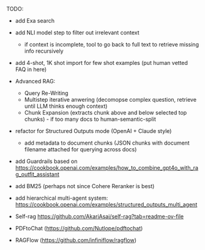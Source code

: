 TODO:

- add Exa search
- add NLI model step to filter out irrelevant context
    - if context is incomplete, tool to go back to full text to retrieve missing info recursively
- add 4-shot, 1K shot import for few shot examples (put human vetted FAQ in here)
- Advanced RAG:
  - Query Re-Writing
  - Multistep iterative anwering (decomopse complex question, retrieve until LLM thinks enough context)
  - Chunk Expansion (extracts chunk above and below selected top chunks) - if too many docs to human-semantic-split
- refactor for Structured Outputs mode (OpenAI + Claude style)
  - add metadata to document chunks (JSON chunks with document filename attached for querying across docs)
- add Guardrails based on https://cookbook.openai.com/examples/how_to_combine_gpt4o_with_rag_outfit_assistant
- add BM25 (perhaps not since Cohere Reranker is best)
- add hierarchical multi-agent system: https://cookbook.openai.com/examples/structured_outputs_multi_agent
- Self-rag https://github.com/AkariAsai/self-rag?tab=readme-ov-file

- PDFtoChat (https://github.com/Nutlope/pdftochat)
- RAGFlow (https://github.com/infiniflow/ragflow)
